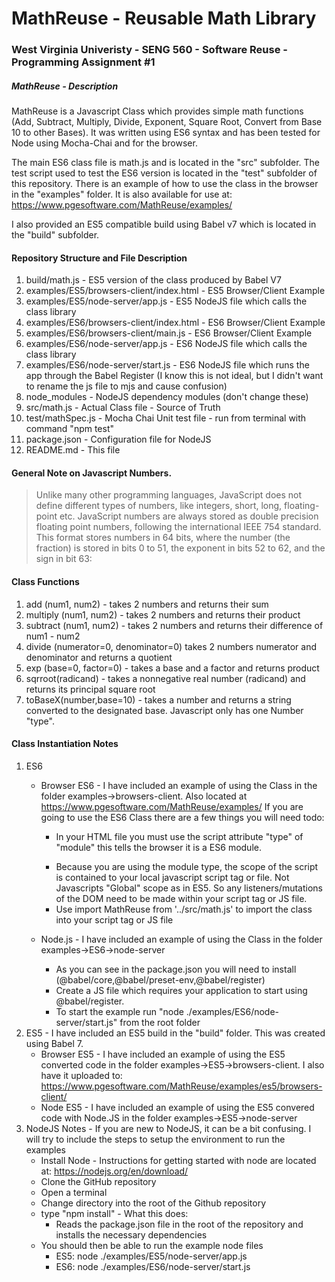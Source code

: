 # MathReuse - Reusable Math Library

### West Virginia Univeristy - SENG 560 - Software Reuse - Programming Assignment #1

##### MathReuse - Description

MathReuse is a Javascript Class which provides simple math functions (Add, Subtract, Multiply, Divide, Exponent, Square Root, Convert from Base 10 to other Bases).  It was written using ES6 syntax and has been tested for Node using Mocha-Chai and for the browser.  

The main ES6 class file is math.js and is located in the "src" subfolder. The test script used to test the ES6 version is located in the "test" subfolder of this repository.  There is an example of how to use the class in the browser in the "examples" folder.  It is also available for use at: https://www.pgesoftware.com/MathReuse/examples/

I also provided an ES5 compatible build using Babel v7 which is located in the "build" subfolder.

#### Repository Structure and File Description
1. build/math.js - ES5 version of the class produced by Babel V7
2. examples/ES5/browsers-client/index.html - ES5 Browser/Client Example
3. examples/ES5/node-server/app.js - ES5 NodeJS file which calls the class library
4. examples/ES6/browsers-client/index.html - ES6 Browser/Client Example
5. examples/ES6/browsers-client/main.js - ES6 Browser/Client Example
6. examples/ES6/node-server/app.js - ES6 NodeJS file which calls the class library
7. examples/ES6/node-server/start.js - ES6 NodeJS file which runs the app through the Babel Register (I know this is not ideal, but I didn't want to rename the js file to mjs and cause confusion)
8. node_modules - NodeJS dependency modules (don't change these)
9. src/math.js - Actual Class file - Source of Truth
10. test/mathSpec.js - Mocha Chai Unit test file - run from terminal with command "npm test"
11. package.json - Configuration file for NodeJS
12. README.md - This file

#### General Note on Javascript Numbers.  

> Unlike many other programming languages, JavaScript does not define different types of numbers, like integers, short, long, floating-point etc. JavaScript numbers are always stored as double precision floating point numbers, following the international IEEE 754 standard. This format stores numbers in 64 bits, where the number (the fraction) is stored in bits 0 to 51, the exponent in bits 52 to 62, and the sign in bit 63:

#### Class Functions
1. add (num1, num2) - takes 2 numbers and returns their sum
2. multiply (num1, num2) - takes 2 numbers and returns their product
3. subtract (num1, num2) - takes 2 numbers and returns their difference of num1 - num2
4. divide (numerator=0, denominator=0) takes 2 numbers numerator and denominator and returns a quotient
5. exp (base=0, factor=0) - takes a base and a factor and returns product
6. sqrroot(radicand) - takes a nonnegative real number (radicand) and returns its principal square root
7. toBaseX(number,base=10) - takes a number and returns a string converted to the designated base.  Javascript only has one Number "type".

#### Class Instantiation Notes
1. ES6 
    - Browser ES6 - I have included an example of using the Class in the folder examples->browsers-client. Also located at https://www.pgesoftware.com/MathReuse/examples/ If you are going to use the ES6 Class there are a few things you will need todo:
        - In your HTML file you must use the script attribute "type" of "module" this tells the browser it is a ES6 module. 
        
        > <script type="module" src="main.js"></script>


        - Because you are using the module type, the scope of the script is contained to your local javascript script tag or file.  Not Javascripts "Global" scope as in ES5.  So any listeners/mutations of the DOM need to be made within your script tag or JS file.
        - Use import MathReuse from '../src/math.js' to import the class into your script tag or JS file
    - Node.js - I have included an example of using the Class in the folder examples->ES6->node-server
        - As you can see in the package.json you will need to install (@babel/core,@babel/preset-env,@babel/register)
        - Create a JS file which requires your application to start using @babel/register.
        - To start the example run  "node ./examples/ES6/node-server/start.js" from the root folder
2. ES5 - I have included an ES5 build in the "build" folder.  This was created using Babel 7.
   - Browser ES5 - I have included an example of using the ES5 converted code in the folder examples->ES5->browsers-client.  I also have it uploaded to: https://www.pgesoftware.com/MathReuse/examples/es5/browsers-client/
   - Node ES5 - I have included an example of using the ES5 convered code with Node.JS in the folder examples->ES5->node-server
3. NodeJS Notes - If you are new to NodeJS, it can be a bit confusing. I will try to include the steps to setup the environment to run the examples
    - Install Node - Instructions for getting started with node are located at: https://nodejs.org/en/download/
    - Clone the GitHub repository
    - Open a terminal
    - Change directory into the root of the Github repository
    - type "npm install" - What this does:
        - Reads the package.json file in the root of the repository and installs the necessary dependencies
    - You should then be able to run the example node files
      - ES5: node ./examples/ES5/node-server/app.js
      - ES6: node ./examples/ES6/node-server/start.js
